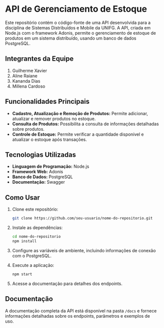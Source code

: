 # API de Gerenciamento de Estoque

Este repositório contém o código-fonte de uma API desenvolvida para a disciplina de Sistemas Distribuídos e Mobile da UNIFG. A API, criada em Node.js com o framework Adonis, permite o gerenciamento de estoque de produtos em um sistema distribuído, usando um banco de dados PostgreSQL.

## Integrantes da Equipe

1. Guilherme Xavier
2. Aline Raiane
3. Kananda Dias
4. Millena Cardoso

## Funcionalidades Principais

- **Cadastro, Atualização e Remoção de Produtos:** Permite adicionar, atualizar e remover produtos no estoque.
- **Consulta de Produtos:** Possibilita a consulta de informações detalhadas sobre produtos.
- **Controle de Estoque:** Permite verificar a quantidade disponível e atualizar o estoque após transações.

## Tecnologias Utilizadas

- **Linguagem de Programação:** Node.js
- **Framework Web:** Adonis
- **Banco de Dados:** PostgreSQL
- **Documentação:** Swagger

## Como Usar

1. Clone este repositório:

   ```bash
   git clone https://github.com/seu-usuario/nome-do-repositorio.git
   ```

2. Instale as dependências:

   ```bash
   cd nome-do-repositorio
   npm install
   ```

3. Configure as variáveis de ambiente, incluindo informações de conexão com o PostgreSQL.

4. Execute a aplicação:

   ```bash
   npm start
   ```

5. Acesse a documentação para detalhes dos endpoints.

## Documentação

A documentação completa da API está disponível na pasta `/docs` e fornece informações detalhadas sobre os endpoints, parâmetros e exemplos de uso.
